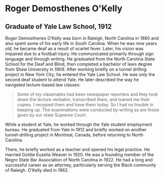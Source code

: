 # Roger Demosthenes O'Kelly
## Graduate of Yale Law School, 1912
Roger Demosthenes O’Kelly was born in Raleigh, North Carolina in 1880 and also spent some of his early life in South Carolina. When he was nine years old, he became deaf as a result of scarlet fever. Later, his vision was impaired due to a football injury. He communicated primarily through sign language and through writing. He graduated from the North Carolina State School for the Deaf and Blind, then completed a bachelor of laws degree from Shaw University in 1909. After working briefly on a tunnel drilling project in New York City, he entered the Yale Law School. He was only the second deaf student to attend Yale. He later described the way he navigated lecture-based law classes: 
>Some of my classmates had been newspaper reporters and they took down the lecture verbatim, transcribed them, and loaned me their copies. I recopied them and have them today. So I had no trouble in keeping up. The examinations were conducted by writing as are those given by our state Supreme Court.

While a student at Yale, he worked through the Yale student employment bureau. He graduated from Yale in 1912 and briefly worked on another tunnel-drilling project in Montreal, Canada, before returning to North Carolina. 

There, he briefly worked as a teacher and opened his legal practice. He married Goldie Euzelia Weaver in 1920. He was a founding member of the Negro State Bar Association of North Carolina in 1922. He had a long and successful career as an attorney, particularly serving the Black community of Raleigh. O’Kelly died in 1962.
